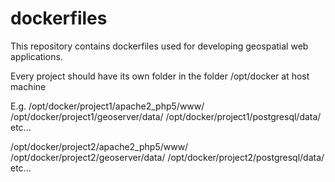 # dockerfiles

This repository contains dockerfiles used for developing geospatial web applications.

Every project should have its own folder in the folder /opt/docker at host machine

E.g.
/opt/docker/project1/apache2_php5/www/
/opt/docker/project1/geoserver/data/
/opt/docker/project1/postgresql/data/
etc...

/opt/docker/project2/apache2_php5/www/
/opt/docker/project2/geoserver/data/
/opt/docker/project2/postgresql/data/
etc...
